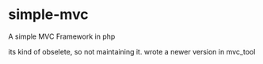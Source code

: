 # simple-mvc
A simple MVC Framework in php

its kind of obselete, so not maintaining it. wrote a newer version in mvc_tool
